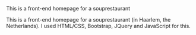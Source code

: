 This is a front-end homepage for a souprestaurant

This is a front-end homepage for a souprestaurant (in Haarlem, the Netherlands). I used HTML/CSS, Bootstrap, JQuery and JavaScript for this. 

